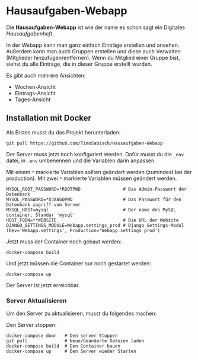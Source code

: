 # Hausaufgaben-Webapp

Die **Hausaufgaben-Webapp** ist wie der name es schon sagt ein Digitales *Hausaufgabenheft*.

In der Webapp kann man ganz einfach Einträge erstellen und ansehen. Außerdem kann man auch Gruppen erstellen und diese auch Verwalten (Mitglieder hinzufügen/entfernen). Wenn du Mitglied einer Gruppe bist, siehst du alle Einträge, die in dieser Gruppe erstellt wurden.

Es gibt auch mehrere Ansichten:

- Wochen-Ansicht
- Eintrags-Ansicht
- Tages-Ansicht

## Installation mit Docker

Als Erstes musst du das Projekt herunterladen:
```shell
git pull https://github.com/TimoSabisch/Hausaufgaben-Webapp
```

Der Server muss jetzt noch konfiguriert werden. Dafür musst du die `_env` datei, in `.env` umbenennen
und die Variablen darin anpassen.

Mit einem `*` markierte Variablen sollten geändert werden (zumindest bei der production).
Mit zwei `*` markierte Variablen müssen geändert werden.
```dotenv
MYSQL_ROOT_PASSWORD=*ROOTPWD                # Das Admin-Passwort der Datenbank
MYSQL_PASSWORD=*DJANGOPWD                   # Das Passwort für den Datenbank zugriff vom Server
MYSQL_HOST=mysql                            # Der name des MySQL container. Standar 'mysql'
HOST_FQDN=**WEBSITE                         # Die URL der Website
DJANGO_SETTINGS_MODULE=Webapp.settings_prod # Django Settings-Modul (Dev='Webapp.settings', Production='Webapp.settings_prod')
```

Jetzt muss der Container noch gebaut werden:
```shell
docker-compose build
```

Und jetzt müssen die Container nur noch gestartet werden:
```shell
docker-compose up
```

Der Server ist jetzt erreichbar.

### Server Aktualisieren

Um den Server zu aktualisieren, musst du folgendes machen:

Den Server stoppen:
```shell
docker-compose down   # Den server Stoppen
git pull              # Neue/Geänderte Dateien laden
docker-compose build  # Den Container bauen
docker-compose up     # Den Server wieder Starten
```
